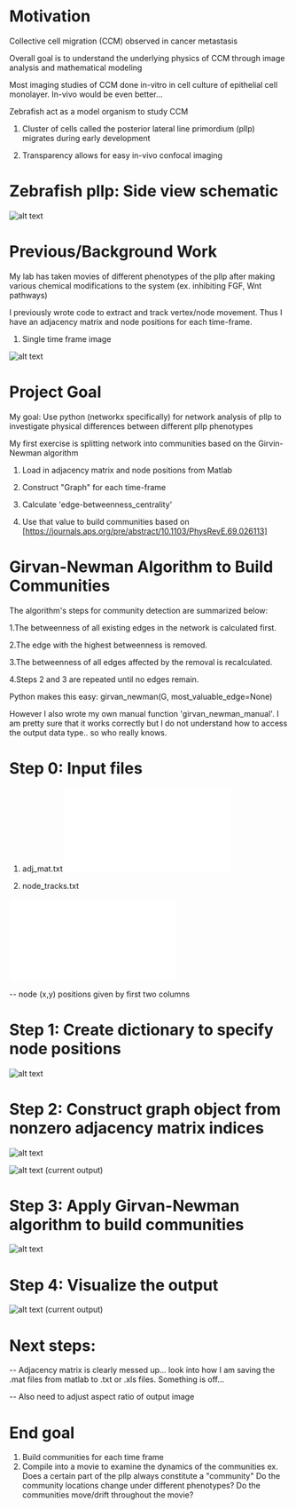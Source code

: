 
# Motivation

Collective cell migration (CCM) observed in cancer metastasis

Overall goal is to understand the underlying physics of CCM through image analysis and mathematical modeling

Most imaging studies of CCM done in-vitro in cell culture of epithelial cell monolayer. In-vivo would be even better...

Zebrafish act as a model organism to study CCM
   
   1. Cluster of cells called the posterior lateral line primordium (pllp) migrates during early development
   
   2. Transparency allows for easy in-vivo confocal imaging
    
# Zebrafish pllp: Side view schematic
    
  ![alt text](/Users/jonschrope1/PycharmProjects/group-project-jschrope/images/pllp_side_schematic.jpg)

 
# Previous/Background Work

My lab has taken movies of different phenotypes of the pllp after making various chemical modifications to the system
    (ex. inhibiting FGF, Wnt pathways)
  
I previously wrote code to extract and track vertex/node movement. Thus I have an adjacency matrix and node positions for each time-frame.

1. Single time frame image

![alt text](../images/newtork_image.jpg)


# Project Goal
My goal: Use python (networkx specifically) for network analysis of pllp to investigate physical differences between different pllp phenotypes

My first exercise is splitting network into communities based on the Girvin-Newman algorithm 
    
   1. Load in adjacency matrix and node positions from Matlab
    
   2. Construct "Graph" for each time-frame
    
   3. Calculate 'edge-betweenness_centrality'
    
   4. Use that value to build communities based on [https://journals.aps.org/pre/abstract/10.1103/PhysRevE.69.026113]
    
# Girvan-Newman Algorithm to Build Communities

The algorithm's steps for community detection are summarized below:

1.The betweenness of all existing edges in the network is calculated first.

2.The edge with the highest betweenness is removed.

3.The betweenness of all edges affected by the removal is recalculated.

4.Steps 2 and 3 are repeated until no edges remain.

Python makes this easy: girvan_newman(G, most_valuable_edge=None)

However I also wrote my own manual function 'girvan_newman_manual'. 
I am pretty sure that it works correctly but I do not understand 
how to access the output data type.. so who really knows. 

# Step 0: Input files

1. adj_mat.txt
![alt text](/Users/jonschrope1/PycharmProjects/group-project-jschrope/images/adj_mat.pdf)

2. node_tracks.txt

![alt text](/Users/jonschrope1/PycharmProjects/group-project-jschrope/images/tracks.pdf)

-- node (x,y) positions given by first two columns

# Step 1: Create dictionary to specify node positions
![alt text](../images/Step_1.png)

# Step 2: Construct graph object from nonzero adjacency matrix indices

![alt text](../images/Step_2.png)

![alt text](../images/first_try_network.jpg) (current output)

# Step 3: Apply Girvan-Newman algorithm to build communities

![alt text](../images/Step_3.png)

# Step 4: Visualize the output
![alt text](/Users/jonschrope1/PycharmProjects/group-project-jschrope/images/communities_image.png) (current output)


# Next steps: 
-- Adjacency matrix is clearly messed up... look into how I am saving the
   .mat files from matlab to .txt or .xls files. Something is off... 
   
-- Also need to adjust aspect ratio of output image


# End goal
1. Build communities for each time frame
2. Compile into a movie to examine the dynamics of the communities
    ex. Does a certain part of the pllp always constitute a "community"
        Do the community locations change under different phenotypes?
        Do the communities move/drift throughout the movie?
        
